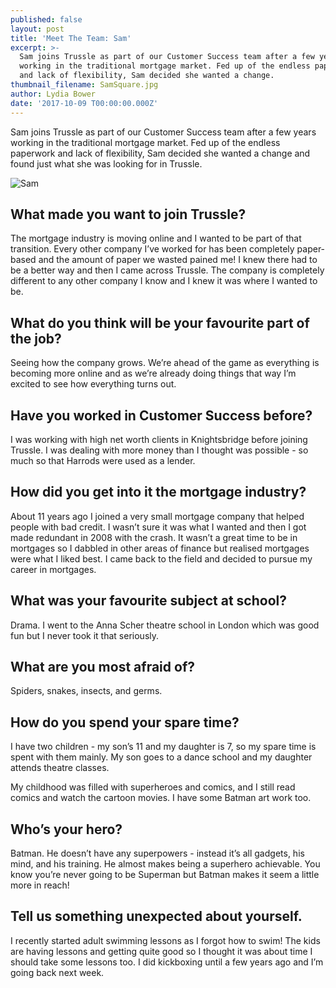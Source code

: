 ```yaml
---
published: false
layout: post
title: 'Meet The Team: Sam'
excerpt: >-
  Sam joins Trussle as part of our Customer Success team after a few years
  working in the traditional mortgage market. Fed up of the endless paperwork
  and lack of flexibility, Sam decided she wanted a change.    
thumbnail_filename: SamSquare.jpg
author: Lydia Bower
date: '2017-10-09 T00:00:00.000Z'
---
```


Sam joins Trussle as part of our Customer Success team after a few years working in the traditional mortgage market. Fed up of the endless paperwork and lack of flexibility, Sam decided she wanted a change and found just what she was looking for in Trussle. 

![Sam]({{site.baseurl}}/images/post_images/Sam.jpg)

## What made you want to join Trussle?
The mortgage industry is moving online and I wanted to be part of that transition. Every other company I’ve worked for has been completely paper-based and the amount of paper we wasted pained me! I knew there had to be a better way and then I came across Trussle. The company is completely different to any other company I know and I knew it was where I wanted to be. 

## What do you think will be your favourite part of the job?
Seeing how the company grows. We’re ahead of the game as everything is becoming more online and as we’re already doing things that way I’m excited to see how everything turns out.

## Have you worked in Customer Success before?
I was working with high net worth clients in Knightsbridge before joining Trussle. I was dealing with more money than I thought was possible - so much so that Harrods were used as a lender.

## How did you get into it the mortgage industry?
About 11 years ago I joined a very small mortgage company that helped people with bad credit. I wasn’t sure it was what I wanted and then I got made redundant in 2008 with the crash. It wasn’t a great time to be in mortgages so I dabbled in other areas of finance but realised mortgages were what I liked best. I came back to the field and decided to pursue my career in mortgages.

## What was your favourite subject at school?
Drama. I went to the Anna Scher theatre school in London which was good fun but I never took it that seriously. 

## What are you most afraid of?
Spiders, snakes, insects, and germs. 

## How do you spend your spare time?
I have two children - my son’s 11 and my daughter is 7, so my spare time is spent with them mainly. My son goes to a dance school and my daughter attends theatre classes. 

My childhood was filled with superheroes and comics, and I still read comics and watch the cartoon movies. I have some Batman art work too.

## Who’s your hero?
Batman. He doesn’t have any superpowers - instead it’s all gadgets, his mind, and his training. He almost makes being a superhero achievable. You know you’re never going to be Superman but Batman makes it seem a little more in reach!

## Tell us something unexpected about yourself.
I recently started adult swimming lessons as I forgot how to swim! The kids are having lessons and getting quite good so I thought it was about time I should take some lessons too. I did kickboxing until a few years ago and I’m going back next week. 

